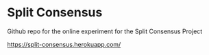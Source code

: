 # Split Consensus
Github repo for the online experiment for the Split Consensus Project

https://split-consensus.herokuapp.com/
